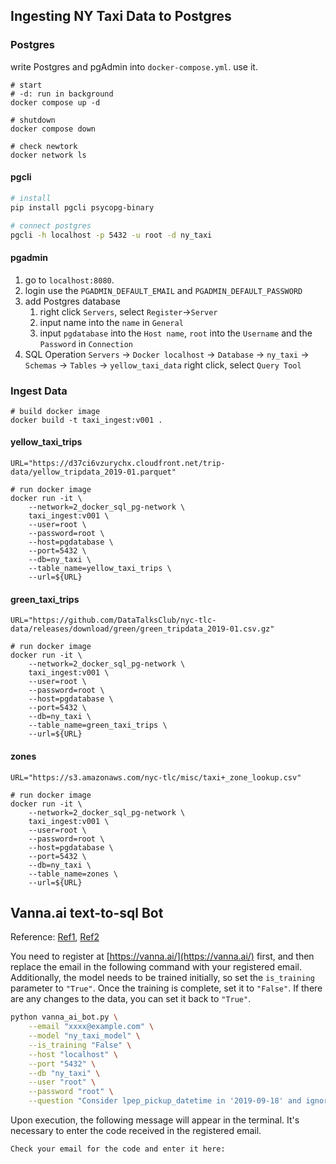 ## Ingesting NY Taxi Data to Postgres

### Postgres
write Postgres and pgAdmin into `docker-compose.yml`.
use it.
```shell
# start
# -d: run in background
docker compose up -d

# shutdown
docker compose down

# check newtork
docker network ls
```

#### pgcli
```sh
# install
pip install pgcli psycopg-binary

# connect postgres
pgcli -h localhost -p 5432 -u root -d ny_taxi
```

#### pgadmin
1. go to `localhost:8080`.
2. login
   use the `PGADMIN_DEFAULT_EMAIL` and `PGADMIN_DEFAULT_PASSWORD`
3. add Postgres database
   1) right click `Servers`, select `Register`->`Server`
   2) input name into the `name` in `General`
   3) input `pgdatabase` into the `Host name`, `root` into the `Username` and the `Password` in `Connection`
4. SQL Operation
   `Servers` -> `Docker localhost` -> `Database` -> `ny_taxi` -> `Schemas` -> `Tables` -> `yellow_taxi_data`
   right click, select `Query Tool`

### Ingest Data
```shell
# build docker image
docker build -t taxi_ingest:v001 .
```

#### yellow_taxi_trips
```shell
URL="https://d37ci6vzurychx.cloudfront.net/trip-data/yellow_tripdata_2019-01.parquet"

# run docker image
docker run -it \
    --network=2_docker_sql_pg-network \
    taxi_ingest:v001 \
    --user=root \
    --password=root \
    --host=pgdatabase \
    --port=5432 \
    --db=ny_taxi \
    --table_name=yellow_taxi_trips \
    --url=${URL}
```

#### green_taxi_trips
```shell
URL="https://github.com/DataTalksClub/nyc-tlc-data/releases/download/green/green_tripdata_2019-01.csv.gz"

# run docker image
docker run -it \
    --network=2_docker_sql_pg-network \
    taxi_ingest:v001 \
    --user=root \
    --password=root \
    --host=pgdatabase \
    --port=5432 \
    --db=ny_taxi \
    --table_name=green_taxi_trips \
    --url=${URL}
```

#### zones
```shell
URL="https://s3.amazonaws.com/nyc-tlc/misc/taxi+_zone_lookup.csv"

# run docker image
docker run -it \
    --network=2_docker_sql_pg-network \
    taxi_ingest:v001 \
    --user=root \
    --password=root \
    --host=pgdatabase \
    --port=5432 \
    --db=ny_taxi \
    --table_name=zones \
    --url=${URL}
```

## Vanna.ai text-to-sql Bot
Reference: [Ref1](https://vanna.ai/docs/postgres-openai-vanna-vannadb.html), [Ref2](https://github.com/r0mymendez/text-to-sql/blob/main/vanna-streamlit-tutorial.ipynb)

You need to register at [https://vanna.ai/](https://vanna.ai/) first, and then replace the email in the following command with your registered email. Additionally, the model needs to be trained initially, so set the `is_training` parameter to `"True"`. Once the training is complete, set it to `"False"`. If there are any changes to the data, you can set it back to `"True"`.
```sh
python vanna_ai_bot.py \
    --email "xxxx@example.com" \
    --model "ny_taxi_model" \
    --is_training "False" \
    --host "localhost" \
    --port "5432" \
    --db "ny_taxi" \
    --user "root" \
    --password "root" \
    --question "Consider lpep_pickup_datetime in '2019-09-18' and ignoring Borough has Unknown\nWhich were the 3 pick up Boroughs that had a sum of total_amount superior to 50000?"
```
Upon execution, the following message will appear in the terminal. It's necessary to enter the code received in the registered email.
```
Check your email for the code and enter it here: 
```